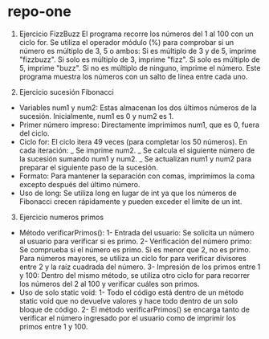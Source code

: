 # repo-one

1. Ejercicio FizzBuzz
El programa recorre los números del 1 al 100 con un ciclo for.
Se utiliza el operador módulo (%) para comprobar si un número es múltiplo de 3, 5 o ambos:
Si es múltiplo de 3 y de 5, imprime "fizzbuzz".
Si solo es múltiplo de 3, imprime "fizz".
Si solo es múltiplo de 5, imprime "buzz".
Si no es múltiplo de ninguno, imprime el número.
Este programa muestra los números con un salto de línea entre cada uno.

2. Ejercicio sucesión Fibonacci
- Variables num1 y num2: 
Estas almacenan los dos últimos números de la sucesión. Inicialmente, num1 es 0 y num2 es 1.
- Primer número impreso: 
Directamente imprimimos num1, que es 0, fuera del ciclo.
- Ciclo for: 
El ciclo itera 49 veces (para completar los 50 números). En cada iteración:
 _ Se imprime num2.
 _ Se calcula el siguiente número de la sucesión sumando num1 y num2.
 _ Se actualizan num1 y num2 para preparar el siguiente paso de la sucesión.
- Formato: 
Para mantener la separación con comas, imprimimos la coma excepto después del último número.
- Uso de long: 
Se utiliza long en lugar de int ya que los números de Fibonacci crecen rápidamente y pueden exceder el límite de un int.

3. Ejercicio numeros primos
- Método verificarPrimos():
1- Entrada del usuario: Se solicita un número al usuario para verificar si es primo.
2- Verificación del número primo: Se comprueba si el número es primo. Si es menor que 2, no es primo. Para números mayores, se utiliza un ciclo for para verificar divisores entre 2 y la raíz cuadrada del número.
3- Impresión de los primos entre 1 y 100: Dentro del mismo método, se utiliza otro ciclo for para recorrer los números del 2 al 100 y verificar cuáles son primos.
- Uso de solo static void:
1- Todo el código está dentro de un método static void que no devuelve valores y hace todo dentro de un solo bloque de código.
2- El método verificarPrimos() se encarga tanto de verificar el número ingresado por el usuario como de imprimir los primos entre 1 y 100.
